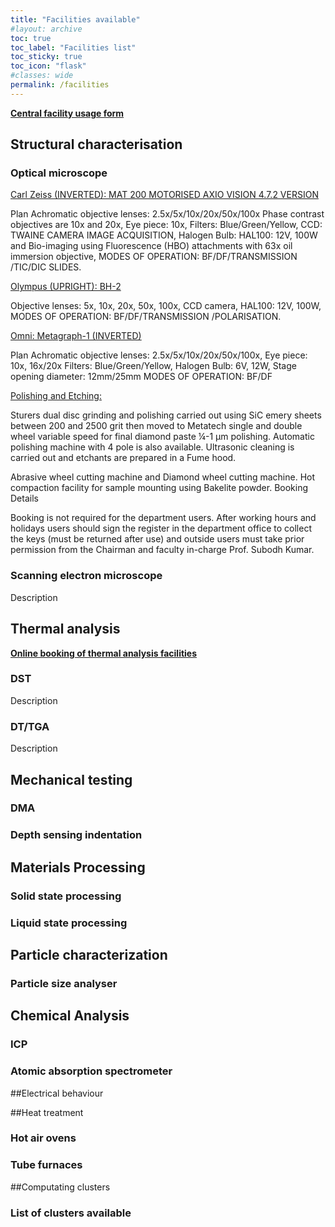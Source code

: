 ```yaml
---
title: "Facilities available"
#layout: archive
toc: true
toc_label: "Facilities list"
toc_sticky: true
toc_icon: "flask"
#classes: wide
permalink: /facilities
---
```

<b><a href="/pdfs/central-facility.pdf" target="_blank">Central facility usage form</a></b>
## Structural characterisation
<h3>Optical microscope</h3>
<u>Carl Zeiss (INVERTED): MAT 200 MOTORISED AXIO VISION 4.7.2 VERSION</u>

Plan Achromatic objective lenses: 2.5x/5x/10x/20x/50x/100x
Phase contrast objectives are 10x and 20x,
Eye piece: 10x,
Filters: Blue/Green/Yellow,
CCD: TWAINE CAMERA IMAGE ACQUISITION,
Halogen Bulb: HAL100: 12V, 100W and Bio-imaging using Fluorescence (HBO) attachments with 63x oil immersion objective,
MODES OF OPERATION: BF/DF/TRANSMISSION /TIC/DIC SLIDES.

<u>Olympus (UPRIGHT): BH-2</u>

Objective lenses: 5x, 10x, 20x, 50x, 100x, CCD camera,
HAL100: 12V, 100W,
MODES OF OPERATION: BF/DF/TRANSMISSION /POLARISATION.

<u>Omni: Metagraph-1 (INVERTED)</u>

Plan Achromatic objective lenses: 2.5x/5x/10x/20x/50x/100x, Eye piece: 10x, 16x/20x
Filters: Blue/Green/Yellow,
Halogen Bulb: 6V, 12W,
Stage opening diameter: 12mm/25mm
MODES OF OPERATION: BF/DF

<u>Polishing and Etching:</u>

Sturers dual disc grinding and polishing carried out using SiC emery sheets between 200 and 2500 grit then moved to Metatech single and double wheel variable speed for final diamond paste ¼-1 µm polishing. Automatic polishing machine with 4 pole is also available. Ultrasonic cleaning is carried out and etchants are prepared in a Fume hood.

Abrasive wheel cutting machine and Diamond wheel cutting machine.
Hot compaction facility for sample mounting using Bakelite powder.
Booking Details

Booking is not required for the department users. After working hours and holidays users should sign the register in the department office to collect the keys (must be returned after use) and outside users must take prior permission from the Chairman and faculty in-charge Prof. Subodh Kumar.

<h3>Scanning electron microscope</h3>
Description

## Thermal analysis
<b><a href="http://afmmslots.afmm.iisc.ac.in:8080/Thermal/" target="_blank">Online booking of thermal analysis facilities</a></b><br>
<h3>DST</h3>
Description

<h3>DT/TGA</h3>
Description

## Mechanical testing
<h3>DMA</h3>

<h3>Depth sensing indentation</h3>

## Materials Processing
<h3>Solid state processing</h3>

<h3>Liquid state processing</h3>

## Particle characterization
<h3>Particle size analyser</h3>

## Chemical Analysis
<h3>ICP</h3>

<h3>Atomic absorption spectrometer</h3>


##Electrical behaviour

##Heat treatment
<h3>Hot air ovens</h3>

<h3>Tube furnaces</h3>

##Computating clusters
<h3>List of clusters available</h3>




